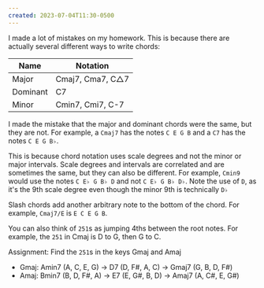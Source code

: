 ```yaml
---
created: 2023-07-04T11:30-0500
---
```


I made a lot of mistakes on my homework. This is because there are actually several different ways to write chords:

Name | Notation
---|--
Major | Cmaj7, Cma7, C△7
Dominant | C7
Minor | Cmin7, Cmi7, C-7

I made the mistake that the major and dominant chords were the same, but they are not. For example, a `Cmaj7` has the notes `C E G B` and a `C7` has the notes `C E G B♭`.

This is because chord notation uses scale degrees and not the minor or major intervals. Scale degrees and intervals are correlated and are sometimes the same, but they can also be different. For example, `Cmin9` would use the notes `C E♭ G B♭ D` and not `C E♭ G B♭ D♭`. Note the use of `D`, as it's the 9th scale degree even though the minor 9th is technically `D♭`

Slash chords add another arbitrary note to the bottom of the chord. For example, `Cmaj7/E` is `E C E G B`.

You can also think of `251`s as jumping 4ths between the root notes. For example, the `251` in Cmaj is D to G, then G to C.

Assignment: Find the `251`s in the keys Gmaj and Amaj
- Gmaj: Amin7 (A, C, E, G) -> D7 (D, F#, A, C) -> Gmaj7 (G, B, D, F#)
- Amaj: Bmin7 (B, D, F#, A) -> E7 (E, G#, B, D) -> Amaj7 (A, C#, E, G#)
